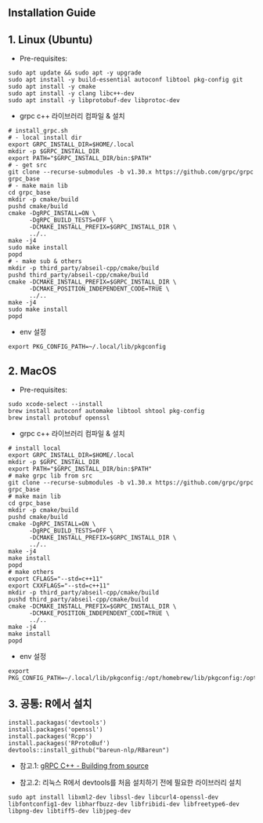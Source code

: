 Installation Guide
---

## 1. Linux (Ubuntu)

- Pre-requisites:
```
sudo apt update && sudo apt -y upgrade
sudo apt install -y build-essential autoconf libtool pkg-config git
sudo apt install -y cmake
sudo apt install -y clang libc++-dev
sudo apt install -y libprotobuf-dev libprotoc-dev
```

- grpc c++ 라이브러리 컴파일 & 설치
```
# install_grpc.sh
# - local install dir
export GRPC_INSTALL_DIR=$HOME/.local
mkdir -p $GRPC_INSTALL_DIR
export PATH="$GRPC_INSTALL_DIR/bin:$PATH"
# - get src
git clone --recurse-submodules -b v1.30.x https://github.com/grpc/grpc grpc_base
# - make main lib
cd grpc_base
mkdir -p cmake/build
pushd cmake/build
cmake -DgRPC_INSTALL=ON \
      -DgRPC_BUILD_TESTS=OFF \
      -DCMAKE_INSTALL_PREFIX=$GRPC_INSTALL_DIR \
      ../..
make -j4
sudo make install
popd
# - make sub & others
mkdir -p third_party/abseil-cpp/cmake/build
pushd third_party/abseil-cpp/cmake/build
cmake -DCMAKE_INSTALL_PREFIX=$GRPC_INSTALL_DIR \
      -DCMAKE_POSITION_INDEPENDENT_CODE=TRUE \
      ../..
make -j4
sudo make install
popd
```
- env 설정

```
export PKG_CONFIG_PATH=~/.local/lib/pkgconfig
```


## 2. MacOS 

- Pre-requisites:
```
sudo xcode-select --install
brew install autoconf automake libtool shtool pkg-config
brew install protobuf openssl
```

- grpc c++ 라이브러리 컴파일 & 설치
```
# install local
export GRPC_INSTALL_DIR=$HOME/.local
mkdir -p $GRPC_INSTALL_DIR
export PATH="$GRPC_INSTALL_DIR/bin:$PATH"
# make grpc lib from src
git clone --recurse-submodules -b v1.30.x https://github.com/grpc/grpc grpc_base
# make main lib
cd grpc_base
mkdir -p cmake/build
pushd cmake/build
cmake -DgRPC_INSTALL=ON \
      -DgRPC_BUILD_TESTS=OFF \
      -DCMAKE_INSTALL_PREFIX=$GRPC_INSTALL_DIR \
      ../..
make -j4
make install
popd
# make others
export CFLAGS="--std=c++11"
export CXXFLAGS="--std=c++11"
mkdir -p third_party/abseil-cpp/cmake/build
pushd third_party/abseil-cpp/cmake/build
cmake -DCMAKE_INSTALL_PREFIX=$GRPC_INSTALL_DIR \
      -DCMAKE_POSITION_INDEPENDENT_CODE=TRUE \
      ../..
make -j4
make install
popd
```
- env 설정

```
export PKG_CONFIG_PATH=~/.local/lib/pkgconfig:/opt/homebrew/lib/pkgconfig:/opt/homebrew/Cellar/openssl@1.1/1.1.1s/lib/pkgconfig
```

## 3. 공통: R에서 설치

```
install.packagas('devtools')
install.packages('openssl')
install.packages('Rcpp')
install.packages('RProtoBuf')
devtools::install_github("bareun-nlp/RBareun")
```

  - 참고.1: [gRPC C++ - Building from source](https://github.com/grpc/grpc/blob/master/BUILDING.md)

  - 참고.2: 리눅스 R에서 devtools를 처음 설치하기 전에 필요한 라이브러리 설치
```
sudo apt install libxml2-dev libssl-dev libcurl4-openssl-dev libfontconfig1-dev libharfbuzz-dev libfribidi-dev libfreetype6-dev libpng-dev libtiff5-dev libjpeg-dev
```
